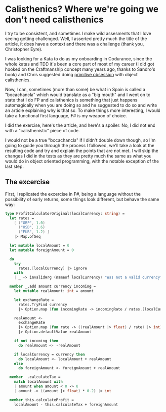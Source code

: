 # Calisthenics? Where we're going we don't need calisthenics

I try to be consistent, and sometimes I make wild assesments that I love seeing getting challenged. Well, I asserted pretty much the title of the article, it does have a context and there was a challenge (thank you, Christopher Eyre).

I was looking for a Kata to do as my onboarding in Codurance, since the whole katas and TDD it's been a core part of most of my career (I did got hooked on the Craftmanship concept many years ago, thanks to Sandro's book) and Chris suggested doing [primitive obsession](https://williamdurand.fr/2013/06/03/object-calisthenics/) with object calisthenics.

Now, I can, sometimes (more than some) be what in Spain is called a "bocachancla" which would translate as a "big mouth" and I went on to state that I do FP and calisthenics is something that just happens automagically when you are doing so and he suggested to do so and write an article explaining why is that so. To make things more interesting, I would take a functional first language, F# is my weapon of choice.

I did the exercise, here's the article, and here's a spoiler: No, I did not end with a "calisthenistic" piece of code.

I would not be a true "bocachancla" if I didn't double down though, so I'm going to guide you through the process I followed, we'll take a look at the resulting code and try and explain the points that are not met. I will skip the changes I did in the tests as they are pretty much the same as what you would do in object oriented programming, with the notable exception of the last step.

## The excercise

First, I replicated the excercise in F#, being a language without the possibility of early returns, some things look different, but behave the same way:

```fs
type ProfitCalculatorOriginal(localCurrency: string) =
  let rates =
    [ ("GBP", 1.0)
      ("USD", 1.6)
      ("EUR", 1.2) ]
    |> Map.ofSeq

  let mutable localAmount = 0
  let mutable foreignAmount = 0

  do
    try
      rates.[localCurrency] |> ignore
    with
    | _ -> invalidArg (nameof localCurrency) "Was not a valid currency"

  member _.add amount currency incoming =
    let mutable realAmount: int = amount

    let exchangeRate =
      rates.TryFind currency
      |> Option.map (fun incomingRate -> incomingRate / rates.[localCurrency])

    realAmount <-
      exchangeRate
      |> Option.map (fun rate -> ((realAmount |> float) / rate) |> int)
      |> Option.defaultValue realAmount

    if not incoming then
      do realAmount <- -realAmount

    if localCurrency = currency then
      do localAmount <- localAmount + realAmount
    else
      do foreignAmount <- foreignAmount + realAmount

  member _.calculateTax =
    match localAmount with
    | amount when amount < 0 -> 0
    | amount -> ((amount |> float) * 0.2) |> int

  member this.calculateProfit =
    localAmount - this.calculateTax + foreignAmount
```
###